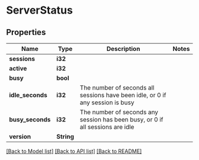 # ServerStatus

## Properties
Name | Type | Description | Notes
------------ | ------------- | ------------- | -------------
**sessions** | **i32** |  | 
**active** | **i32** |  | 
**busy** | **bool** |  | 
**idle_seconds** | **i32** | The number of seconds all sessions have been idle, or 0 if any session is busy | 
**busy_seconds** | **i32** | The number of seconds any session has been busy, or 0 if all sessions are idle | 
**version** | **String** |  | 

[[Back to Model list]](../README.md#documentation-for-models) [[Back to API list]](../README.md#documentation-for-api-endpoints) [[Back to README]](../README.md)


